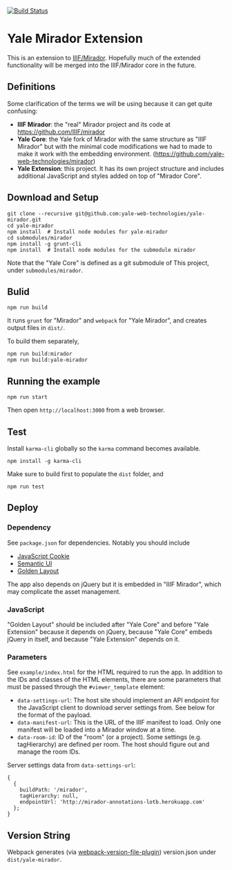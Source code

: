 [![Build Status](https://travis-ci.org/yale-web-technologies/yale-mirador.svg?branch=master)](https://travis-ci.org/yale-web-technologies/yale-mirador)

# Yale Mirador Extension
This is an extension to [IIIF/Mirador](https://github.com/IIIF/mirador).
Hopefully much of the extended functionality will be merged into the IIIF/Mirador core
in the future.

## Definitions
Some clarification of the terms we will be using because
it can get quite confusing:

* **IIIF Mirador**: the "real" Mirador project and its code at https://github.com/IIIF/mirador
* **Yale Core**: the Yale fork of Mirador with the same structure as "IIIF Mirador" but with the minimal code modifications we had to made to make it work with the embedding environment. (https://github.com/yale-web-technologies/mirador)
* **Yale Extension**: this project. It has its own project structure and includes additional JavaScript and styles added on top of "Mirador Core".

## Download and Setup
```
git clone --recursive git@github.com:yale-web-technologies/yale-mirador.git
cd yale-mirador
npm install  # Install node modules for yale-mirador
cd submodules/mirador
npm install -g grunt-cli
npm install  # Install node modules for the submodule mirador
```

Note that the "Yale Core" is defined as a git submodule of This
project, under `submodules/mirador`. 

## Bulid

```
npm run build
```
It runs `grunt` for "Mirador" and `webpack` for "Yale Mirador", and
creates output files in `dist/`. 

To build them separately,
```
npm run build:mirador
npm run build:yale-mirador
```

## Running the example
```
npm run start
```

Then open `http://localhost:3000` from a web browser.

## Test

Install `karma-cli` globally so the `karma` command becomes available.
```
npm install -g karma-cli
```

Make sure to build first to populate the `dist` folder, and
```
npm run test
```

## Deploy

### Dependency
See `package.json` for dependencies. Notably you should include
* [JavaScript Cookie](https://github.com/js-cookie/js-cookie)
* [Semantic UI](http://semantic-ui.com/)
* [Golden Layout](https://www.golden-layout.com/)

The app also depends on jQuery but it is embedded in "IIIF 
Mirador", which may complicate the asset management.

### JavaScript
"Golden Layout" should be included after "Yale Core" and before "Yale Extension" 
because it depends on jQuery, because "Yale Core" embeds jQuery in itself,
and because "Yale Extension" depends on it.

### Parameters

See `example/index.html` for the HTML required to run the app.
In addition to the IDs and classes of the HTML elements,
there are some parameters that must be passed through the `#viewer_template`
element:

* `data-settings-url`: The host site should implement an API endpoint for the JavaScript client to download server settings from. See below for the format of the payload.
* `data-manifest-url`: This is the URL of the IIIF manifest to load. Only one manifest will be loaded into a Mirador window at a time.
* `data-room-id`: ID of the "room" (or a project). Some settings (e.g. tagHierarchy) are defined per room. The host should 
figure out and manage the room IDs.

Server settings data from `data-settings-url`:
```
{
  {
    buildPath: '/mirador',
    tagHierarchy: null,
    endpointUrl: 'http://mirador-annotations-lotb.herokuapp.com'
  };
}
```

## Version String
Webpack generates (via [webpack-version-file-plugin](https://github.com/mvanede/webpack-version-file-plugin))
version.json under `dist/yale-mirador`.
